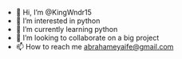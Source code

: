 - 👋 Hi, I’m @KingWndr15
- 👀 I’m interested in python
- 🌱 I’m currently learning python 
- 💞️ I’m looking to collaborate on a big project
- 📫 How to reach me abrahameyaife@gmail.com
